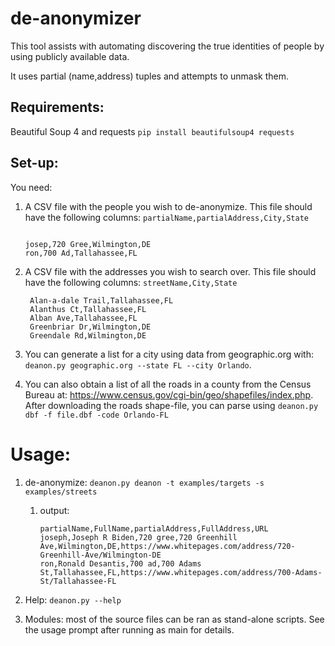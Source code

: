 # de-anonymizer

This tool assists with automating discovering the true identities of people by using publicly available data.

It uses partial (name,address) tuples and attempts to unmask them.

## Requirements:

Beautiful Soup 4 and requests
`pip install beautifulsoup4 requests`

## Set-up:

You need:

1. A CSV file with the people you wish to de-anonymize. This file should have the following columns: `partialName,partialAddress,City,State`

	```

	josep,720 Gree,Wilmington,DE
	ron,700 Ad,Tallahassee,FL

	```
2. A CSV file with the addresses you wish to search over. This file should have the following columns: `streetName,City,State`

	    Alan-a-dale Trail,Tallahassee,FL
	    Alanthus Ct,Tallahassee,FL
	    Alban Ave,Tallahassee,FL
	    Greenbriar Dr,Wilmington,DE
	    Greendale Rd,Wilmington,DE


5. You can generate a list for a city using data from geographic.org with: `deanon.py geographic.org --state FL --city Orlando`.

6. You can also obtain a list of all the roads in a county from the Census Bureau at: https://www.census.gov/cgi-bin/geo/shapefiles/index.php. After downloading the roads shape-file, you can parse using `deanon.py dbf -f file.dbf -code Orlando-FL`

  

# Usage:

  

1. de-anonymize: `deanon.py deanon -t examples/targets -s examples/streets`
    1. output: 
        ```
        partialName,FullName,partialAddress,FullAddress,URL
        joseph,Joseph R Biden,720 gree,720 Greenhill Ave,Wilmington,DE,https://www.whitepages.com/address/720-Greenhill-Ave/Wilmington-DE
        ron,Ronald Desantis,700 ad,700 Adams St,Tallahassee,FL,https://www.whitepages.com/address/700-Adams-St/Tallahassee-FL
        ```
2. Help: `deanon.py --help`

3. Modules: most of the source files can be ran as stand-alone scripts. See the usage prompt after running as main for details.